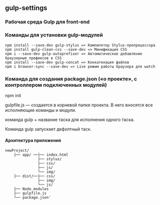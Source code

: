 ## gulp-settings
### Рабочая среда Gulp для front-end

### Команды для установки gulp-модулей
```
npm install --save-dev gulp-stylus => Компилятор Stylus-препроцессора
npm install gulp-clean-css --save-dev => Минификация CSS
npm i --save-dev gulp-autoprefixer => Автоматическое добавление браузерные префиксов в CSS
npm install --save-dev gulp-concat => Конкатенация файлов 
npm i browser-sync --save-dev => Live режим работы браузера для watch
```
### Команда для создания package.json («о проекте», с контроллером подключенных модулей)

npm init 

gulpfile.js — создается в корневой папке проекта. В него вносятся все исполняющие команды и модули.

команда gulp + название таска для исполнения одного таска.

Команда gulp запускает дефолтный таск.

#### Архитектура приложения

```
newProject/
    ├── app/ ──├── index.html
               ├── stylus/
               ├── css/
               ├── js/
               └── img/
    ├── dist/──├── css/
               ├── img/
               └── js/
    ├── Node_modules
    ├── gulpfile.js
    └── package.json'
```
